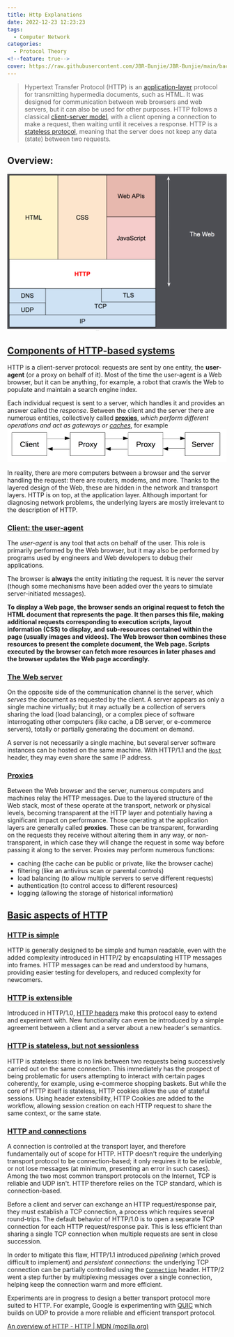```yaml
---
title: Http Explanations
date: 2022-12-23 12:23:23
tags:
  - Computer Network
categories:
  - Protocol Theory
<!--feature: true-->
cover: https://raw.githubusercontent.com/JBR-Bunjie/JBR-Bunjie/main/back.jpg
---
```


>Hypertext Transfer Protocol (HTTP) is an [application-layer](https://en.wikipedia.org/wiki/Application_Layer) protocol for transmitting hypermedia documents, such as HTML. It was designed for communication between web browsers and web servers, but it can also be used for other purposes. HTTP follows a classical [client-server model](https://en.wikipedia.org/wiki/Client–server_model), with a client opening a connection to make a request, then waiting until it receives a response. HTTP is a [stateless protocol](https://en.wikipedia.org/wiki/Stateless_protocol), meaning that the server does not keep any data (state) between two requests.



## Overview:

![img](http-layers.png)





## [Components of HTTP-based systems](https://developer.mozilla.org/en-US/docs/Web/HTTP/Overview#components_of_http-based_systems)

HTTP is a client-server protocol: requests are sent by one entity, the **user-agent** (or a proxy on behalf of it). Most of the time the user-agent is a Web browser, but it can be anything, for example, a robot that crawls the Web to populate and maintain a search engine index.

Each individual request is sent to a server, which handles it and provides an answer called the *response*. Between the client and the server there are numerous entities, collectively called [**proxies**](https://developer.mozilla.org/en-US/docs/Glossary/Proxy_server), *which perform different operations and act as gateways or [caches](https://developer.mozilla.org/en-US/docs/Glossary/Cache)*, for example![Client server chain](client-server-chain.png)

In reality, there are more computers between a browser and the server handling the request: there are routers, modems, and more. Thanks to the layered design of the Web, these are hidden in the network and transport layers. HTTP is on top, at the application layer. Although important for diagnosing network problems, the underlying layers are mostly irrelevant to the description of HTTP.

### [Client: the user-agent](https://developer.mozilla.org/en-US/docs/Web/HTTP/Overview#client_the_user-agent)

The *user-agent* is any tool that acts on behalf of the user. This role is primarily performed by the Web browser, but it may also be performed by programs used by engineers and Web developers to debug their applications.

The browser is **always** the entity initiating the request. It is never the server (though some mechanisms have been added over the years to simulate server-initiated messages).

**To display a Web page, the browser sends an original request to fetch the HTML document that represents the page. It then parses this file, making additional requests corresponding to execution scripts, layout information (CSS) to display, and sub-resources contained within the page (usually images and videos). The Web browser then combines these resources to present the complete document, the Web page. Scripts executed by the browser can fetch more resources in later phases and the browser updates the Web page accordingly.**

### [The Web server](https://developer.mozilla.org/en-US/docs/Web/HTTP/Overview#the_web_server)

On the opposite side of the communication channel is the server, which *serves* the document as requested by the client. A server appears as only a single machine virtually; but it may actually be a collection of servers sharing the load (load balancing), or a complex piece of software interrogating other computers (like cache, a DB server, or e-commerce servers), totally or partially generating the document on demand.

A server is not necessarily a single machine, but several server software instances can be hosted on the same machine. With HTTP/1.1 and the [`Host`](https://developer.mozilla.org/en-US/docs/Web/HTTP/Headers/Host) header, they may even share the same IP address.

### [Proxies](https://developer.mozilla.org/en-US/docs/Web/HTTP/Overview#proxies)

Between the Web browser and the server, numerous computers and machines relay the HTTP messages. Due to the layered structure of the Web stack, most of these operate at the transport, network or physical levels, becoming transparent at the HTTP layer and potentially having a significant impact on performance. Those operating at the application layers are generally called **proxies**. These can be transparent, forwarding on the requests they receive without altering them in any way, or non-transparent, in which case they will change the request in some way before passing it along to the server. Proxies may perform numerous functions:

- caching (the cache can be public or private, like the browser cache)
- filtering (like an antivirus scan or parental controls)
- load balancing (to allow multiple servers to serve different requests)
- authentication (to control access to different resources)
- logging (allowing the storage of historical information)

## [Basic aspects of HTTP](https://developer.mozilla.org/en-US/docs/Web/HTTP/Overview#basic_aspects_of_http)

### [HTTP is simple](https://developer.mozilla.org/en-US/docs/Web/HTTP/Overview#http_is_simple)

HTTP is generally designed to be simple and human readable, even with the added complexity introduced in HTTP/2 by encapsulating HTTP messages into frames. HTTP messages can be read and understood by humans, providing easier testing for developers, and reduced complexity for newcomers.

### [HTTP is extensible](https://developer.mozilla.org/en-US/docs/Web/HTTP/Overview#http_is_extensible)

Introduced in HTTP/1.0, [HTTP headers](https://developer.mozilla.org/en-US/docs/Web/HTTP/Headers) make this protocol easy to extend and experiment with. New functionality can even be introduced by a simple agreement between a client and a server about a new header's semantics.

### [HTTP is stateless, but not sessionless](https://developer.mozilla.org/en-US/docs/Web/HTTP/Overview#http_is_stateless_but_not_sessionless)

HTTP is stateless: there is no link between two requests being successively carried out on the same connection. This immediately has the prospect of being problematic for users attempting to interact with certain pages coherently, for example, using e-commerce shopping baskets. But while the core of HTTP itself is stateless, HTTP cookies allow the use of stateful sessions. Using header extensibility, HTTP Cookies are added to the workflow, allowing session creation on each HTTP request to share the same context, or the same state.

### [HTTP and connections](https://developer.mozilla.org/en-US/docs/Web/HTTP/Overview#http_and_connections)

A connection is controlled at the transport layer, and therefore fundamentally out of scope for HTTP. HTTP doesn't require the underlying transport protocol to be connection-based; it only requires it to be *reliable*, or not lose messages (at minimum, presenting an error in such cases). Among the two most common transport protocols on the Internet, TCP is reliable and UDP isn't. HTTP therefore relies on the TCP standard, which is connection-based.

Before a client and server can exchange an HTTP request/response pair, they must establish a TCP connection, a process which requires several round-trips. The default behavior of HTTP/1.0 is to open a separate TCP connection for each HTTP request/response pair. This is less efficient than sharing a single TCP connection when multiple requests are sent in close succession.

In order to mitigate this flaw, HTTP/1.1 introduced *pipelining* (which proved difficult to implement) and *persistent connections*: the underlying TCP connection can be partially controlled using the [`Connection`](https://developer.mozilla.org/en-US/docs/Web/HTTP/Headers/Connection) header. HTTP/2 went a step further by multiplexing messages over a single connection, helping keep the connection warm and more efficient.

Experiments are in progress to design a better transport protocol more suited to HTTP. For example, Google is experimenting with [QUIC](https://en.wikipedia.org/wiki/QUIC) which builds on UDP to provide a more reliable and efficient transport protocol.

[An overview of HTTP - HTTP | MDN (mozilla.org)](https://developer.mozilla.org/en-US/docs/Web/HTTP/Overview)